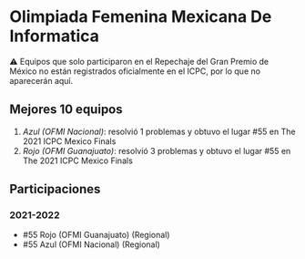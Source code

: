 # Olimpiada Femenina Mexicana De Informatica

:warning: Equipos que solo participaron en el Repechaje del Gran Premio de México no están registrados oficialmente en el ICPC, por lo que no aparecerán aquí.

## Mejores 10 equipos

1. _Azul (OFMI Nacional)_: resolvió 1 problemas y obtuvo el lugar #55 en The 2021 ICPC Mexico Finals
1. _Rojo (OFMI Guanajuato)_: resolvió 3 problemas y obtuvo el lugar #55 en The 2021 ICPC Mexico Finals

## Participaciones

### 2021-2022

- #55 Rojo (OFMI Guanajuato) (Regional)
- #55 Azul (OFMI Nacional) (Regional)



